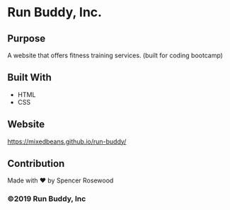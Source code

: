 # Run Buddy, Inc.

## Purpose
A website that offers fitness training services. 
(built for coding bootcamp)

## Built With
* HTML
* CSS

## Website
https://mixedbeans.github.io/run-buddy/

## Contribution
Made with ❤️ by Spencer Rosewood

### ©️2019 Run Buddy, Inc 
